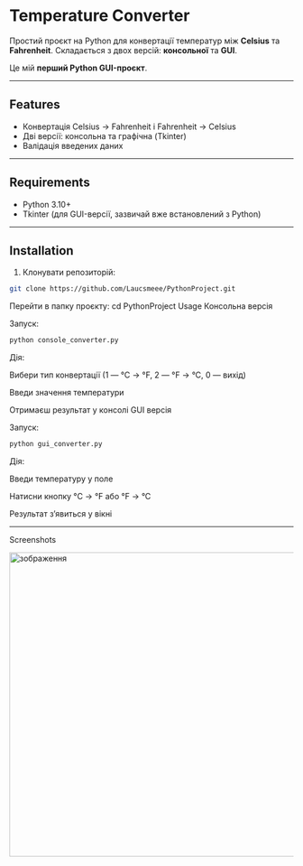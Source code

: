 # Temperature Converter

Простий проєкт на Python для конвертації температур між **Celsius** та **Fahrenheit**. Складається з двох версій: **консольної** та **GUI**.

Це мій **перший Python GUI-проєкт**.

---

## Features

- Конвертація Celsius → Fahrenheit і Fahrenheit → Celsius
- Дві версії: консольна та графічна (Tkinter)
- Валідація введених даних

---

## Requirements

- Python 3.10+
- Tkinter (для GUI-версії, зазвичай вже встановлений з Python)

---

## Installation

1. Клонувати репозиторій:
```bash
git clone https://github.com/Laucsmeee/PythonProject.git
```
Перейти в папку проєкту:
cd PythonProject
Usage
Консольна версія

Запуск:
```bash
python console_converter.py
```
Дія:

Вибери тип конвертації (1 — °C → °F, 2 — °F → °C, 0 — вихід)

Введи значення температури

Отримаєш результат у консолі
GUI версія

Запуск:
```bash
python gui_converter.py
```
Дія:

Введи температуру у поле

Натисни кнопку °C → °F або °F → °C

Результат з’явиться у вікні

---

Screenshots

<img width="628" height="539" alt="зображення" src="https://github.com/user-attachments/assets/6d25dde4-4563-4234-9b03-459879e4381f" />
